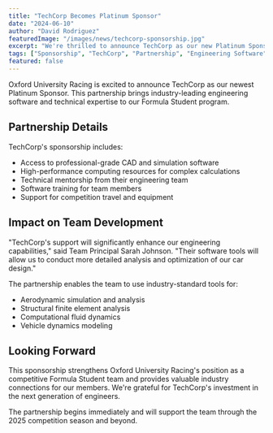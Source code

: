 ```yaml
---
title: "TechCorp Becomes Platinum Sponsor"
date: "2024-06-10"
author: "David Rodriguez"
featuredImage: "/images/news/techcorp-sponsorship.jpg"
excerpt: "We're thrilled to announce TechCorp as our new Platinum Sponsor, bringing advanced engineering software and technical expertise to the team."
tags: ["Sponsorship", "TechCorp", "Partnership", "Engineering Software"]
featured: false
---
```


Oxford University Racing is excited to announce TechCorp as our newest Platinum Sponsor. This partnership brings industry-leading engineering software and technical expertise to our Formula Student program.

## Partnership Details

TechCorp's sponsorship includes:

- Access to professional-grade CAD and simulation software
- High-performance computing resources for complex calculations
- Technical mentorship from their engineering team
- Software training for team members
- Support for competition travel and equipment

## Impact on Team Development

"TechCorp's support will significantly enhance our engineering capabilities," said Team Principal Sarah Johnson. "Their software tools will allow us to conduct more detailed analysis and optimization of our car design."

The partnership enables the team to use industry-standard tools for:
- Aerodynamic simulation and analysis
- Structural finite element analysis
- Computational fluid dynamics
- Vehicle dynamics modeling

## Looking Forward

This sponsorship strengthens Oxford University Racing's position as a competitive Formula Student team and provides valuable industry connections for our members. We're grateful for TechCorp's investment in the next generation of engineers.

The partnership begins immediately and will support the team through the 2025 competition season and beyond.
